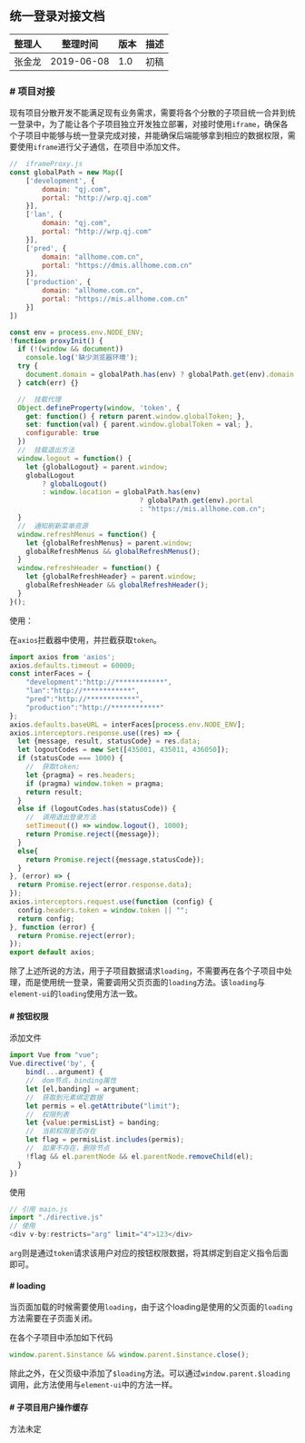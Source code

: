 ## 统一登录对接文档

整理人 | 整理时间 | 版本 | 描述
-- | -- | -- | --
张金龙 | 2019-06-08 | 1.0 | 初稿

### # 项目对接

现有项目分散开发不能满足现有业务需求，需要将各个分散的子项目统一合并到统一登录中，为了能让各个子项目独立开发独立部署，对接时使用`iframe`，确保各个子项目中能够与统一登录完成对接，并能确保后端能够拿到相应的数据权限，需要使用`iframe`进行父子通信，在项目中添加文件。

```javaScript
//  iframeProxy.js
const globalPath = new Map([
    ['development', {
        domain: "qj.com",
        portal: "http://wrp.qj.com"
    }],
    ['lan', {
        domain: "qj.com",
        portal: "http://wrp.qj.com"
    }],
    ['pred', {
        domain: "allhome.com.cn",
        portal: "https://dmis.allhome.com.cn"
    }],
    ['production', {
        domain: "allhome.com.cn",
        portal: "https://mis.allhome.com.cn"
    }]
])

const env = process.env.NODE_ENV;
!function proxyInit() {
  if (!(window && document)) 
    console.log('缺少浏览器环境');
  try {
    document.domain = globalPath.has(env) ? globalPath.get(env).domain : document.domain;
  } catch(err) {}

  //  挂载代理
  Object.defineProperty(window, 'token', {
    get: function() { return parent.window.globalToken; },
    set: function(val) { parent.window.globalToken = val; },
    configurable: true
  })
  //  挂载退出方法
  window.logout = function() {
    let {globalLogout} = parent.window;
    globalLogout 
        ? globalLogout()
        : window.location = globalPath.has(env) 
                                ? globalPath.get(env).portal 
                                : "https://mis.allhome.com.cn";
  }
  //  通知刷新菜单资源
  window.refreshMenus = function() {
    let {globalRefreshMenus} = parent.window;
    globalRefreshMenus && globalRefreshMenus();
  }
  window.refreshHeader = function() {
    let {globalRefreshHeader} = parent.window;
    globalRefreshHeader && globalRefreshHeader();
  }
}();
```

使用：

在`axios`拦截器中使用，并拦截获取`token`。

```javaScript
import axios from 'axios';
axios.defaults.timeout = 60000;
const interFaces = {
    "development":"http://************",
    "lan":"http://************",
    "pred":"http://************",
    "production":"http://************"
};
axios.defaults.baseURL = interFaces[process.env.NODE_ENV];
axios.interceptors.response.use((res) => {
  let {message, result, statusCode} = res.data;
  let logoutCodes = new Set([435001, 435011, 436050]);
  if (statusCode === 1000) {
    //  获取token;
    let {pragma} = res.headers;
    if (pragma) window.token = pragma;
    return result;
  } 
  else if (logoutCodes.has(statusCode)) {
    //  调用退出登录方法
    setTimeout(() => window.logout(), 1000);
    return Promise.reject({message});
  }
  else{
    return Promise.reject({message,statusCode});
  }
}, (error) => {
  return Promise.reject(error.response.data);
});
axios.interceptors.request.use(function (config) {
  config.headers.token = window.token || "";
  return config;
}, function (error) {
  return Promise.reject(error);
});
export default axios;
```

除了上述所说的方法，用于子项目数据请求`loading`，不需要再在各个子项目中处理，而是使用统一登录，需要调用父页页面的`loading`方法。该`loading`与`element-ui`的`loading`使用方法一致。

#### # 按钮权限

添加文件

```javaScript
import Vue from "vue";
Vue.directive('by', {
    bind(...argument) {
    //  dom节点，binding属性
    let [el,banding] = argument;
    //  获取到元素绑定数据
    let permis = el.getAttribute("limit");
    //  权限列表
    let {value:permisList} = banding;
    //  当前权限是否存在
    let flag = permisList.includes(permis);
    //  如果不存在，删除节点
    !flag && el.parentNode && el.parentNode.removeChild(el);
  }
})
```

使用

```javaScript
// 引用 main.js
import "./directive.js"
// 使用
<div v-by:restricts="arg" limit="4">123</div>
```

`arg`则是通过`token`请求该用户对应的按钮权限数据，将其绑定到自定义指令后面即可。

#### # loading

当页面加载的时候需要使用`loading`，由于这个loading是使用的父页面的`loading`方法需要在子页面关闭。

在各个子项目中添加如下代码

```javaScript
window.parent.$instance && window.parent.$instance.close();
```

除此之外，在父页级中添加了`$loading`方法。可以通过`window.parent.$loading`调用，此方法使用与`element-ui`中的方法一样。

#### # 子项目用户操作缓存

方法未定












































